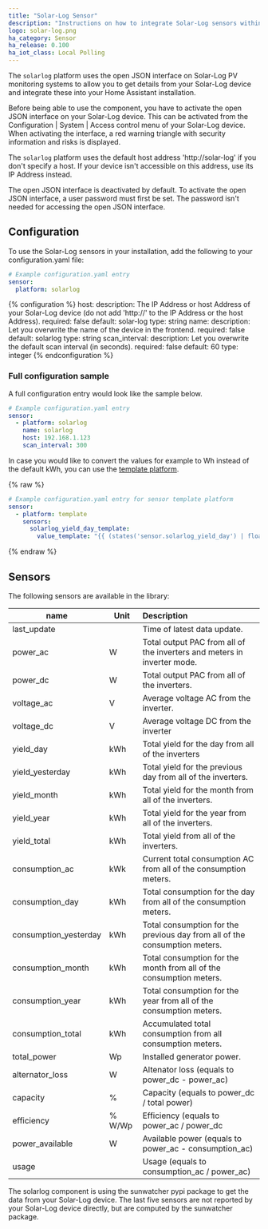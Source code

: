```yaml
---
title: "Solar-Log Sensor"
description: "Instructions on how to integrate Solar-Log sensors within Home Assistant."
logo: solar-log.png
ha_category: Sensor
ha_release: 0.100
ha_iot_class: Local Polling
---
```


The `solarlog` platform uses the open JSON interface on Solar-Log PV monitoring systems to allow you to get details from your Solar-Log device and integrate these into your Home Assistant installation.

Before being able to use the component, you have to activate the open JSON interface on your Solar-Log device. This can be activated from the Configuration | System | Access control menu of your Solar-Log device. 
When activating the interface, a red warning triangle with security information and risks is displayed.

The `solarlog` platform uses the default host address 'http://solar-log' if you don't specify a host. If your device isn't accessible on this address, use its IP Address instead.

<div class='note warning'>
The open JSON interface is deactivated by default. To activate the open JSON interface, a user password must first be set. The password isn't needed for accessing the open JSON interface. 
</div>

## Configuration

To use the Solar-Log sensors in your installation, add the following to your configuration.yaml file:

```yaml
# Example configuration.yaml entry
sensor:
  platform: solarlog
```

{% configuration %}
host:
  description: The IP Address or host Address of your Solar-Log device (do not add 'http://' to the IP Address or the host Address).
  required: false
  default: solar-log
  type: string
name:
  description: Let you overwrite the name of the device in the frontend.
  required: false
  default: solarlog
  type: string
scan_interval:
  description: Let you overwrite the default scan interval (in seconds).
  required: false
  default: 60
  type: integer
{% endconfiguration %}

### Full configuration sample

A full configuration entry would look like the sample below.

```yaml
# Example configuration.yaml entry
sensor:
  - platform: solarlog
    name: solarlog
    host: 192.168.1.123
    scan_interval: 300
```

In case you would like to convert the values for example to Wh instead of the default kWh, you can use the [template platform](/components/sensor.template/).

{% raw %}
```yaml
# Example configuration.yaml entry for sensor template platform
sensor:
  - platform: template
    sensors:
      solarlog_yield_day_template:
        value_template: "{{ (states('sensor.solarlog_yield_day') | float * 1000) | round(0) }}"
```
{% endraw %}

## Sensors

The following sensors are available in the library:

| name                  | Unit   | Description   |
|-----------------------|--------|:-------------------------------------------|
| last_update           |        | Time of latest data update.                |
| power_ac              | W      | Total output PAC from all of the inverters and meters in inverter mode. |
| power_dc              | W      | Total output PAC from all of the inverters. |
| voltage_ac            | V      | Average voltage AC from the inverter. |
| voltage_dc            | V      | Average voltage DC from the inverter |
| yield_day             | kWh    | Total yield for the day from all of the inverters |
| yield_yesterday       | kWh    | Total yield for the previous day from all of the inverters. |
| yield_month           | kWh    | Total yield for the month from all of the inverters. |
| yield_year            | kWh    | Total yield for the year from all of the inverters. |
| yield_total           | kWh    | Total yield from all of the inverters. |
| consumption_ac        | kWk    | Current total consumption AC from all of the consumption meters. |
| consumption_day       | kWh    | Total consumption for the day from all of the consumption meters. |
| consumption_yesterday | kWh    | Total consumption for the previous day from all of the consumption meters. |
| consumption_month     | kWh    | Total consumption for the month from all of the consumption meters. |
| consumption_year      | kWh    | Total consumption for the year from all of the consumption meters. |
| consumption_total     | kWh    | Accumulated total consumption from all consumption meters. |
| total_power           | Wp     | Installed generator power. |
| alternator_loss       | W      | Altenator loss (equals to power_dc - power_ac) |
| capacity              | %      | Capacity (equals to power_dc / total power) |
| efficiency            | % W/Wp | Efficiency (equals to power_ac / power_dc |
| power_available       | W      | Available power (equals to power_ac - consumption_ac) | 
| usage                 |        | Usage (equals to consumption_ac / power_ac) |

<div class='note'>
  The solarlog component is using the sunwatcher pypi package to get the data from your Solar-Log device. The last five sensors are not reported by your Solar-Log device directly, but are computed by the sunwatcher package.
</div>

